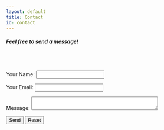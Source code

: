 ```yaml
---
layout: default
title: Contact
id: contact
---
```

<h5>Feel free to send a message!</h5>

<br>

<br>

<form name="contact" method="POST" data-netlify="true">
    <p>
        <label> Your Name: <input type="text" name="name"/> </label>
    </p>
    <p>
        <label> Your Email: <input type="email" name="email"/> </label>
    </p>
    <p>
       <label> Message:
        <textarea name:"message" id="message" cols="40" rows="2"></textarea> </label>
    </p>
    <p>
        <button type="submit"> Send</button>
        <button type="reset"> Reset</button>
    </p>
</form>
